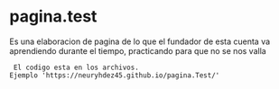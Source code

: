 # pagina.test 
Es una elaboracion de pagina de lo que el fundador de esta cuenta va aprendiendo durante el tiempo, 
practicando para que no se nos valla
```Puedes ver lo que a logrado hacer durante un tiempo,
 El codigo esta en los archivos.
Ejemplo 'https://neuryhdez45.github.io/pagina.Test/'
